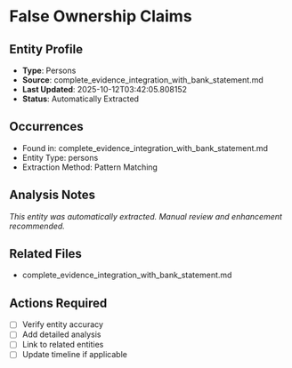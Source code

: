 # False Ownership Claims

## Entity Profile
- **Type**: Persons
- **Source**: complete_evidence_integration_with_bank_statement.md
- **Last Updated**: 2025-10-12T03:42:05.808152
- **Status**: Automatically Extracted

## Occurrences
- Found in: complete_evidence_integration_with_bank_statement.md
- Entity Type: persons
- Extraction Method: Pattern Matching

## Analysis Notes
*This entity was automatically extracted. Manual review and enhancement recommended.*

## Related Files
- complete_evidence_integration_with_bank_statement.md

## Actions Required
- [ ] Verify entity accuracy
- [ ] Add detailed analysis
- [ ] Link to related entities
- [ ] Update timeline if applicable
